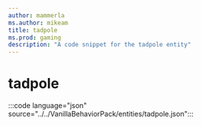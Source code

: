 ```yaml
---
author: mammerla
ms.author: mikeam
title: tadpole
ms.prod: gaming
description: "A code snippet for the tadpole entity"
---
```


# tadpole

:::code language="json" source="../../VanillaBehaviorPack/entities/tadpole.json":::
